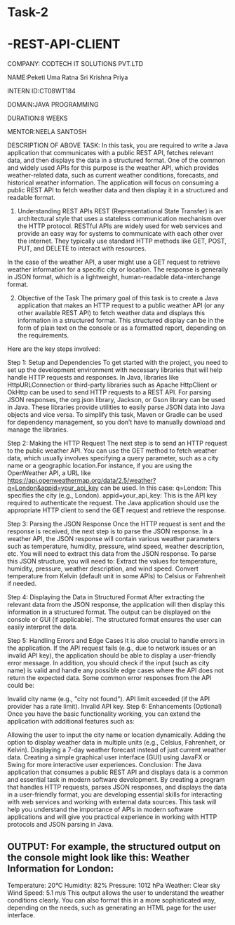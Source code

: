 
# Task-2
# -REST-API-CLIENT
COMPANY: CODTECH IT SOLUTIONS PVT.LTD  

NAME:Peketi Uma Ratna Sri Krishna Priya

INTERN ID:CT08WT184

DOMAIN:JAVA PROGRAMMING

DURATION:8 WEEKS

MENTOR:NEELA SANTOSH

DESCRIPTION OF ABOVE TASK:
In this task, you are required to write a Java application that communicates with a public REST API, fetches relevant data, and then displays the data in a structured format. One of the common and widely used APIs for this purpose is the weather API, which provides weather-related data, such as current weather conditions, forecasts, and historical weather information. The application will focus on consuming a public REST API to fetch weather data and then display it in a structured and readable format.

1. Understanding REST APIs
REST (Representational State Transfer) is an architectural style that uses a stateless communication mechanism over the HTTP protocol. RESTful APIs are widely used for web services and provide an easy way for systems to communicate with each other over the internet. They typically use standard HTTP methods like GET, POST, PUT, and DELETE to interact with resources.

In the case of the weather API, a user might use a GET request to retrieve weather information for a specific city or location. The response is generally in JSON format, which is a lightweight, human-readable data-interchange format.

2. Objective of the Task
The primary goal of this task is to create a Java application that makes an HTTP request to a public weather API (or any other available REST API) to fetch weather data and displays this information in a structured format. This structured display can be in the form of plain text on the console or as a formatted report, depending on the requirements.

Here are the key steps involved:

Step 1: Setup and Dependencies
To get started with the project, you need to set up the development environment with necessary libraries that will help handle HTTP requests and responses. In Java, libraries like HttpURLConnection or third-party libraries such as Apache HttpClient or OkHttp can be used to send HTTP requests to a REST API.
For parsing JSON responses, the org.json library, Jackson, or Gson library can be used in Java. These libraries provide utilities to easily parse JSON data into Java objects and vice versa.
To simplify this task, Maven or Gradle can be used for dependency management, so you don’t have to manually download and manage the libraries.

Step 2: Making the HTTP Request
The next step is to send an HTTP request to the public weather API. You can use the GET method to fetch weather data, which usually involves specifying a query parameter, such as a city name or a geographic location.For instance, if you are using the OpenWeather API, a URL like https://api.openweathermap.org/data/2.5/weather?q=London&appid=your_api_key can be used. In this case:
q=London: This specifies the city (e.g., London).
appid=your_api_key: This is the API key required to authenticate the request.
The Java application should use the appropriate HTTP client to send the GET request and retrieve the response.

Step 3: Parsing the JSON Response
Once the HTTP request is sent and the response is received, the next step is to parse the JSON response. In a weather API, the JSON response will contain various weather parameters such as temperature, humidity, pressure, wind speed, weather description, etc. You will need to extract this data from the JSON response.
To parse this JSON structure, you will need to:
Extract the values for temperature, humidity, pressure, weather description, and wind speed.
Convert temperature from Kelvin (default unit in some APIs) to Celsius or Fahrenheit if needed.

Step 4: Displaying the Data in Structured Format
After extracting the relevant data from the JSON response, the application will then display this information in a structured format. The output can be displayed on the console or GUI (if applicable). The structured format ensures the user can easily interpret the data.

Step 5: Handling Errors and Edge Cases
It is also crucial to handle errors in the application. If the API request fails (e.g., due to network issues or an invalid API key), the application should be able to display a user-friendly error message. In addition, you should check if the input (such as city name) is valid and handle any possible edge cases where the API does not return the expected data.
Some common error responses from the API could be:

Invalid city name (e.g., "city not found").
API limit exceeded (if the API provider has a rate limit).
Invalid API key.
Step 6: Enhancements (Optional)
Once you have the basic functionality working, you can extend the application with additional features such as:

Allowing the user to input the city name or location dynamically.
Adding the option to display weather data in multiple units (e.g., Celsius, Fahrenheit, or Kelvin).
Displaying a 7-day weather forecast instead of just current weather data.
Creating a simple graphical user interface (GUI) using JavaFX or Swing for more interactive user experiences.
Conclusion:
The Java application that consumes a public REST API and displays data is a common and essential task in modern software development. By creating a program that handles HTTP requests, parses JSON responses, and displays the data in a user-friendly format, you are developing essential skills for interacting with web services and working with external data sources. This task will help you understand the importance of APIs in modern software applications and will give you practical experience in working with HTTP protocols and JSON parsing in Java.

OUTPUT:
For example, the structured output on the console might look like this:
Weather Information for London:
--------------------------------
Temperature: 20°C
Humidity: 82%
Pressure: 1012 hPa
Weather: Clear sky
Wind Speed: 5.1 m/s
This output allows the user to understand the weather conditions clearly. You can also format this in a more sophisticated way, depending on the needs, such as generating an HTML page for the user interface.
